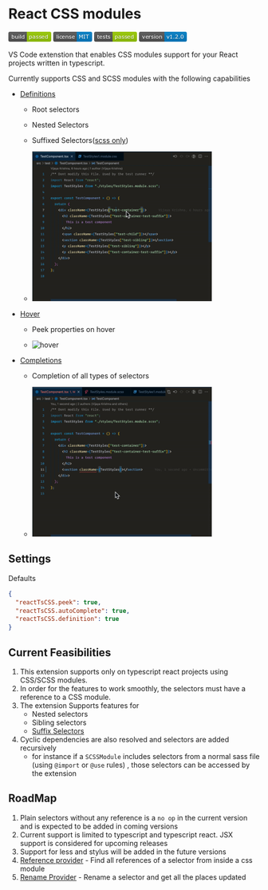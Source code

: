 # React CSS modules

<img src="images/build.png" /> <img src="images/license.png" /> <img src="images/tests.png" />
<img src="images/version.png" />

VS Code extenstion that enables CSS modules support for your React projects written in typescript.

Currently supports CSS and SCSS modules with the following capabilities

- [Definitions](https://code.visualstudio.com/api/references/vscode-api#DefinitionProvider)

  - Root selectors
  - Nested Selectors
  - Suffixed Selectors([scss only](https://sass-lang.com/documentation/style-rules/parent-selector#adding-suffixes))

  - <img src='./assets/definitions.gif' height="300"  alt="definitions" />

- [Hover](https://code.visualstudio.com/api/references/vscode-api#HoverProvider)

  - Peek properties on hover

  - <img src='./assets/hover.gif' height="300"  alt="hover" />

- [Completions](https://code.visualstudio.com/api/references/vscode-api#HoverProvider)

  - Completion of all types of selectors

  - <img src='./assets/autocomplete.gif' height="300"  alt="completions" />

## Settings

Defaults

```json
{
  "reactTsCSS.peek": true,
  "reactTsCSS.autoComplete": true,
  "reactTsCSS.definition": true
}
```

## Current Feasibilities

1. This extension supports only on typescript react projects using CSS/SCSS modules.
2. In order for the features to work smoothly, the selectors must have a reference to a CSS module.
3. The extension Supports features for
   - Nested selectors
   - Sibling selectors
   - [Suffix Selectors](https://sass-lang.com/documentation/style-rules/parent-selector#adding-suffixes)
4. Cyclic dependencies are also resolved and selectors are added recursively
   - for instance if a `SCSSModule` includes selectors from a normal sass file (using `@import` or `@use` rules) , those selectors can be accessed by the extension

## RoadMap

1. Plain selectors without any reference is a `no op` in the current version and is expected to be added in coming versions
2. Current support is limited to typescript and typescript react. JSX support is considered for upcoming releases
3. Support for less and stylus will be added in the future versions
4. [Reference provider](https://code.visualstudio.com/api/references/vscode-api#ReferenceProvider) - Find all references of a selector from inside a css module
5. [Rename Provider](https://code.visualstudio.com/api/references/vscode-api#RenameProvider) - Rename a selector and get all the places updated
